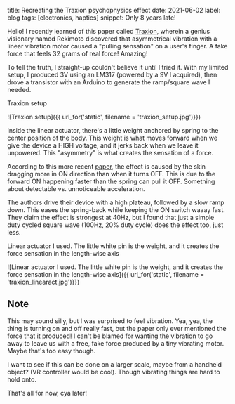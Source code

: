 title: Recreating the Traxion psychophysics effect
date: 2021-06-02
label: blog
tags: [electronics, haptics]
snippet: Only 8 years late!

Hello! I recently learned of this paper called [Traxion](https://lab.rekimoto.org/projects/traxion/), wherein a genius visionary named Rekimoto discovered that asymmetrical vibration with a linear vibration motor caused a "pulling sensation" on a user's finger. A fake force that feels 32 grams of real force! Amazing!

To tell the truth, I straight-up couldn't believe it until I tried it. With my limited setup, I produced 3V using an LM317 (powered by a 9V I acquired), then drove a transistor with an Arduino to generate the ramp/square wave I needed. 

<p class="caption">Traxion setup</p>
![Traxion setup]({{ url_for('static', filename = 'traxion_setup.jpg')}})

Inside the linear actuator, there's a little weight anchored by spring to the center position of the body. This weight is what moves forward when we give the device a HIGH voltage, and it jerks back when we leave it unpowered. This "asymmetry" is what creates the sensation of a force. 

According to this more recent [paper](https://sci-hub.st/10.1109/HAPTICS.2016.7463151), the effect is caused by the skin dragging more in ON direction than when it turns OFF. This is due to the forward ON happening faster than the spring can pull it OFF. Something about detectable vs. unnoticeable acceleration. 

The authors drive their device with a high plateau, followed by a slow ramp down. This eases the spring-back while keeping the ON switch waaay fast. They claim the effect is strongest at 40Hz, but I found that just a simple duty cycled square wave (100Hz, 20% duty cycle) does the effect too, just less. 

<p class="caption">Linear actuator I used. The little white pin is the weight, and it creates the force sensation in the length-wise axis</p>
![Linear actuator I used. The little white pin is the weight, and it creates the force sensation in the length-wise axis]({{ url_for('static', filename = 'traxion_linearact.jpg')}})

## Note
This may sound silly, but I was surprised to feel vibration. Yea, yea, the thing is turning on and off really fast, but the paper only ever mentioned the force that it produced! I can't be blamed for wanting the vibration to go away to leave us with a free, fake force produced by a tiny vibrating motor. Maybe that's too easy though.

I want to see if this can be done on a larger scale, maybe from a handheld object? (VR controller would be cool). Though vibrating things are hard to hold onto. 

That's all for now, cya later!